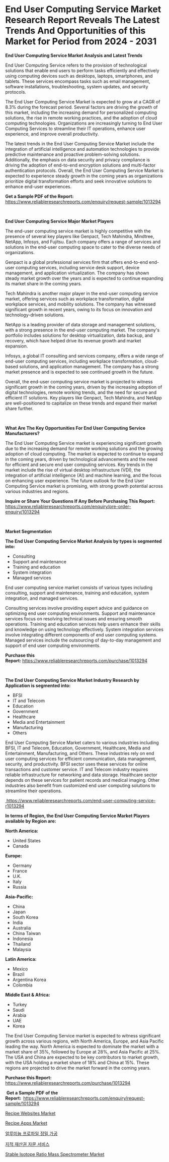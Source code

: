 <p><h1>End User Computing Service Market Research Report Reveals The Latest Trends And Opportunities of this Market for Period from 2024 - 2031</h1></p><p><strong>End User Computing Service Market Analysis and Latest Trends</strong></p>
<p><p>End User Computing Service refers to the provision of technological solutions that enable end users to perform tasks efficiently and effectively using computing devices such as desktops, laptops, smartphones, and tablets. These services encompass tasks such as email management, software installations, troubleshooting, system updates, and security protocols.</p><p>The End User Computing Service Market is expected to grow at a CAGR of 8.3% during the forecast period. Several factors are driving the growth of this market, including the increasing demand for personalized computing solutions, the rise in remote working practices, and the adoption of cloud computing technologies. Organizations are increasingly turning to End User Computing Services to streamline their IT operations, enhance user experience, and improve overall productivity.</p><p>The latest trends in the End User Computing Service Market include the integration of artificial intelligence and automation technologies to provide predictive maintenance and proactive problem-solving solutions. Additionally, the emphasis on data security and privacy compliance is driving the adoption of end-to-end encryption solutions and multi-factor authentication protocols. Overall, the End User Computing Service Market is expected to experience steady growth in the coming years as organizations prioritize digital transformation efforts and seek innovative solutions to enhance end-user experiences.</p></p>
<p><strong>Get a Sample PDF of the Report:&nbsp;</strong> <a href="https://www.reliableresearchreports.com/enquiry/request-sample/1013294">https://www.reliableresearchreports.com/enquiry/request-sample/1013294</a></p>
<p>&nbsp;</p>
<p><strong>End User Computing Service Major Market Players</strong></p>
<p><p>The end-user computing service market is highly competitive with the presence of several key players like Genpact, Tech Mahindra, Mindtree, NetApp, Infosys, and Fujitsu. Each company offers a range of services and solutions in the end-user computing space to cater to the diverse needs of organizations.</p><p>Genpact is a global professional services firm that offers end-to-end end-user computing services, including service desk support, device management, and application virtualization. The company has shown steady market growth over the years and is expected to continue expanding its market share in the coming years.</p><p>Tech Mahindra is another major player in the end-user computing service market, offering services such as workplace transformation, digital workplace services, and mobility solutions. The company has witnessed significant growth in recent years, owing to its focus on innovation and technology-driven solutions.</p><p>NetApp is a leading provider of data storage and management solutions, with a strong presence in the end-user computing market. The company's portfolio includes solutions for desktop virtualization, data backup, and recovery, which have helped drive its revenue growth and market expansion.</p><p>Infosys, a global IT consulting and services company, offers a wide range of end-user computing services, including workplace transformation, cloud-based solutions, and application management. The company has a strong market presence and is expected to see continued growth in the future.</p><p>Overall, the end-user computing service market is projected to witness significant growth in the coming years, driven by the increasing adoption of digital technologies, remote working trends, and the need for secure and efficient IT solutions. Key players like Genpact, Tech Mahindra, and NetApp are well-positioned to capitalize on these trends and expand their market share further.</p></p>
<p>&nbsp;</p>
<p><strong>What Are The Key Opportunities For End User Computing Service Manufacturers?</strong></p>
<p><p>The End User Computing Service market is experiencing significant growth due to the increasing demand for remote working solutions and the growing adoption of cloud computing. The market is expected to continue to expand in the coming years, driven by technological advancements and the need for efficient and secure end user computing services. Key trends in the market include the rise of virtual desktop infrastructure (VDI), the integration of artificial intelligence (AI) and machine learning, and the focus on enhancing user experience. The future outlook for the End User Computing Service market is promising, with strong growth potential across various industries and regions.</p></p>
<p><strong>Inquire or Share Your Questions If Any Before Purchasing This Report:</strong> <a href="https://www.reliableresearchreports.com/enquiry/pre-order-enquiry/1013294">https://www.reliableresearchreports.com/enquiry/pre-order-enquiry/1013294</a></p>
<p>&nbsp;</p>
<p><strong>Market Segmentation</strong></p>
<p><strong>The End User Computing Service Market Analysis by types is segmented into:</strong></p>
<p><ul><li>Consulting</li><li>Support and maintenance</li><li>Training and education</li><li>System integration</li><li>Managed services</li></ul></p>
<p><p>End user computing service market consists of various types including consulting, support and maintenance, training and education, system integration, and managed services. </p><p>Consulting services involve providing expert advice and guidance on optimizing end user computing environments. Support and maintenance services focus on resolving technical issues and ensuring smooth operations. Training and education services help users enhance their skills and knowledge on using technology effectively. System integration services involve integrating different components of end user computing systems. Managed services include the outsourcing of day-to-day management and support of end user computing environments.</p></p>
<p><strong>Purchase this Report:&nbsp;</strong><a href="https://www.reliableresearchreports.com/purchase/1013294">https://www.reliableresearchreports.com/purchase/1013294</a></p>
<p>&nbsp;</p>
<p><strong>The End User Computing Service Market Industry Research by Application is segmented into:</strong></p>
<p><ul><li>BFSI</li><li>IT and Telecom</li><li>Education</li><li>Government</li><li>Healthcare</li><li>Media and Entertainment</li><li>Manufacturing</li><li>Others</li></ul></p>
<p><p>End User Computing Service Market caters to various industries including BFSI, IT and Telecom, Education, Government, Healthcare, Media and Entertainment, Manufacturing, and Others. These industries rely on end user computing services for efficient communication, data management, security, and productivity. BFSI sector uses these services for online transactions and customer service. IT and Telecom industry requires reliable infrastructure for networking and data storage. Healthcare sector depends on these services for patient records and medical imaging. Other industries also benefit from customized end user computing solutions to streamline their operations.</p></p>
<p><a href="https://www.reliableresearchreports.com/end-user-computing-service-r1013294">&nbsp;https://www.reliableresearchreports.com/end-user-computing-service-r1013294</a></p>
<p><strong>In terms of Region, the End User Computing Service Market Players available by Region are:</strong></p>
<p>
    <p> <strong> North America: </strong>
        <ul>
            <li>United States</li>
            <li>Canada</li>
        </ul>
        </p> 
    <p> <strong> Europe: </strong>
        <ul>
            <li>Germany</li>
            <li>France</li>
            <li>U.K.</li>
            <li>Italy</li>
            <li>Russia</li>
        </ul>
        </p> 
    <p> <strong> Asia-Pacific: </strong>
        <ul>
            <li>China</li>
            <li>Japan</li>
            <li>South Korea</li>
            <li>India</li>
            <li>Australia</li>
            <li>China Taiwan</li>
            <li>Indonesia</li>
            <li>Thailand</li>
            <li>Malaysia</li>
        </ul>
        </p> 
    <p> <strong> Latin America: </strong>
        <ul>
            <li>Mexico</li>
            <li>Brazil</li>
            <li>Argentina Korea</li>
            <li>Colombia</li>
        </ul>
        </p> 
    <p> <strong> Middle East & Africa: </strong>
        <ul>
            <li>Turkey</li>
            <li>Saudi</li>
            <li>Arabia</li>
            <li>UAE</li>
            <li>Korea</li>
        </ul>
    </p>
    </p>
<p><p>The End User Computing Service market is expected to witness significant growth across various regions, with North America, Europe, and Asia Pacific leading the way. North America is expected to dominate the market with a market share of 35%, followed by Europe at 28%, and Asia Pacific at 25%. The USA and China are expected to be key contributors to market growth, with the USA holding a market share of 18% and China at 15%. These regions are projected to drive the market forward in the coming years.</p></p>
<p><strong>Purchase this Report: </strong><a href="https://www.reliableresearchreports.com/purchase/1013294">https://www.reliableresearchreports.com/purchase/1013294</a></p>
<p>&nbsp;<strong>Get a Sample PDF of the Report:&nbsp;&nbsp;</strong><a href="https://www.reliableresearchreports.com/enquiry/request-sample/1013294">https://www.reliableresearchreports.com/enquiry/request-sample/1013294</a></p>
<p><strong></strong></p>
<p><p><a href="https://github.com/angeliabkratze/Market-Research-Report-List-2/blob/main/recipe-websites-market.md">Recipe Websites Market</a></p><p><a href="https://github.com/EveKerluke2023/Market-Research-Report-List-2/blob/main/recipe-apps-market.md">Recipe Apps Market</a></p><p><a href="https://github.com/marufmohassin05/Market-Research-Report-List-2/blob/main/857394580231.md">알루미늄 프로파일 정밀 가공</a></p><p><a href="https://github.com/kimvicki3212024/Market-Research-Report-List-2/blob/main/434363380230.md">지적 재산권 자문 서비스</a></p><p><a href="https://medium.com/@elenorkiehn_40655/stable-isotope-ratio-mass-spectrometer-market-forecast-global-market-trends-and-analysis-from-2024-27a6cc83def0">Stable Isotope Ratio Mass Spectrometer Market</a></p></p>